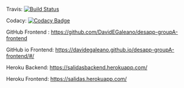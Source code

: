 Travis: [![Build Status](https://travis-ci.org/DavidEGaleano/desapp-groupA-backend.svg?branch=master)](https://travis-ci.org/DavidEGaleano/desapp-groupA-backend)

Codacy: [![Codacy Badge](https://api.codacy.com/project/badge/Grade/815de46a95bf47d88ebff9de423b6c3a)](https://www.codacy.com/app/degnexo/desapp-groupA-backend?utm_source=github.com&amp;utm_medium=referral&amp;utm_content=DavidEGaleano/desapp-groupA-backend&amp;utm_campaign=Badge_Grade)

GitHub Frontend : https://github.com/DavidEGaleano/desapp-groupA-frontend

GitHub io Frontend: https://davidegaleano.github.io/desapp-groupA-frontend/#/

Heroku Backend: https://salidasbackend.herokuapp.com/

Heroku Frontend: https://salidas.herokuapp.com/


